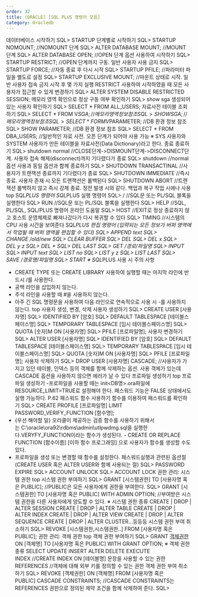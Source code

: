 ```yaml
---
order: 32
title: (ORACLE) [SQL PLUS 명령어 모음]
category: Oracledb
---
```


데이터베이스 시작하기
SQL> STARTUP
단계별로 시작하기
SQL> STARTUP NOMOUNT; //NOMOUNT 단계
SQL> ALTER DATABASE MOUNT; //MOUNT 단계
SQL> ALTER DATABASE OPEN; //OPEN 단계
옵션 사용하여 시작하기
SQL> STARTUP RESTRICT; //OPEN 단계까지 구동. 일반 사용자 사용 금지
SQL> STARTUP FORCE; //자동 종료 후 다시 시작
SQL> STARTUP PFILE; //파라미터 파일을 별도로 설정
SQL> STARTUP EXCLUSIVE MOUNT; //마운트 상태로 시작. 일반 사용자 접속 금지
시작 후 몇 가지 실행
RESTRICT 사용하여 시작하였을 때 모든 사용자가 접근할 수 있게 변경하기
SQL> ALTER SYSTEM DISABLE RESTRICTED SESSION;
메모리 영역 확인으로 정상 구동 여부 확인하기
SQL> show sga
생성되어 있는 사용자 확인하기
SQL> SELECT * FROM ALL_USERS;
자료사전 테이블 조회하기
SQL> SELECT * FROM V$SGA; //메모리 영역 정보 참조
SQL> SHOW SGA; //메모리 영역 정보 참조
SQL> SELECT * FORM V$PARAMETER; //DB 환경 정보 참조
SQL> SHOW PARAMETER; //DB 환경 정보 참조
SQL> SELECT * FROM DBA_USERS; //일반적인 자료 사전. 오픈 단계가 되어야 사용 가능
※ SYS 사용자와 SYSTEM 사용자가 만든 테이블을 자료사전(Data Dictionary)라고 한다.
종료
종료하기
SQL> shutdown normal //CLOSE단계->DISMOUNT단계->DISCONNECT단계. 사용자 접속 해제(disconnect)까지 기다렸다가 종료
SQL> shutdown //normal 옵션 사용과 동일
옵션과 함께 종료하기
SQL> SHUTDOWN TRANSACTINAL //사용자가 트랜잭션 종료까지 기다렸다가 종료
SQL> SHUTDOWN IMMEDIATE //즉시 종료. 사용자 존재 시 모든 트랜잭션은 롤백된다
SQL> SHUTDOWN ABORT //트랜잭션 롤백하지 않고 즉시 강제 종료. 정전 발생 시와 같다. 백업과 복구 작업 시에나 사용
top
SQL*PLUS 명령어
SQL*PLUS 실행 명령어
SQL> / //SQL문 또는 PL/SQL 블록을 실행한다
SQL> RUN //SQL문 또는 PL/SQL 블록을 실행한다
SQL> HELP //SQL, PL/SQL, SQL/PLUS 명령어 온라인 도움말
SQL> HOST //EXIT로 정상 종료하지 않고 호스트 운영체제로 빠져나갔다가 다시 복귀할 수 있다
SQL> TIMING //시스템의 CPU 사용 시간을 보여준다
SQL*PLUS 편집 명령어 (입력되는 모든 정보가 버퍼 영역에서 작업될 때 버퍼 영역을 편집할 수 있다)
SQL> APPEND text
SQL> CHANGE /old/new
SQL> CLEAR BUFFER
SQL> DEL
SQL> DEL x
SQL> DEL y z
SQL> DEL *
SQL> DEL LAST
SQL> GET /경로/파일명
SQL> INPUT
SQL> INPUT text
SQL> LIST no
SQL> LIST y z
SQL> LIST LAST
SQL> SAVE /경로명/파일명
SQL> START
※ SQL*PLUS 사용 시 주의 사항
- CREATE TYPE 또는 CREATE LIBRARY 사용하여 실행할 때는 마지막 라인에 반드시 /를 사용한다.
- 공백 라인을 삽입하지 않는다.
- 주석 라인을 사용할 때 #을 사용하지 않는다.
- 아주 긴 SQL 명령문을 사용하여 다음 라인으로 연속적으로 사용 시 -를 사용하지 않는다.
top
사용자 생성, 변경, 삭제
사용자 생성하기
SQL> CREATE USER [사용자명]
SQL> IDENTIFIED BY [암호]
SQL> DEFAULT TABLESPACE [테이블스페이스명]
SQL> TEMPORARY TABLESPACE [임시 테이블스페이스명]
SQL> QUOTA [숫자]M ON [사용자명]
SQL> PFILE [프로파일명];
사용자 변경하기
SQL> ALTER USER [사용자명]
SQL> IDENTIFIED BY [암호]
SQL> DEFAULT TABLESPACE [테이블스페이스명]
SQL> TEMPORARY TABLESPACE [임시 테이블스페이스명]
SQL> QUOTA [숫자]M ON [사용자명]
SQL> PFILE [프로파일명];
사용자 삭제하기
SQL> DROP USER [사용자명] CASCADE; //사용자가 가지고 있던 테이블, 인덱스 등의 객체를 함께 삭제하는 옵션. 사용 객체가 있는데 CASCADE 옵션을 사용하지 않으면 에러가 날 수 있다
프로파일 생성하기
top
프로파일 생성하기
-프로파일을 사용할 때는 init<DB명>.ora파일에 RESOURCE_LIMIT=TRUE로 설정해야 한다. 패스워드 기능은 FALSE 상태에서도 실행 가능하다.
P.62
패스워드 함수 사용하기
함수를 이용하여 패스워드를 확인하기
SQL> CREATE PROFILE [프로파일명] LIMIT PASSWORD_VERIFY_FUNCTION [함수명];
- {우선 해야할 일} 오라클이 제공하는 검증 함수를 사용하기 위해서는 C:\oracle\ora92\rdbms\admin\utlpwdmg.sql을 실행한다.VERYFY_FUNCTION이라는 함수가 생성된다.
- CREATE OR REPLACE FUNCTION [함수이름] [이하 함수 프로그래밍] 으로 사용자가 함수를 생성할 수도 있다.
- 프로파일을 생성 또는 변경할 때 함수를 설정한다.
패스워드실행과 관련된 옵션절(CREATE USER 혹은 ALTER USER와 함께 사용되는 절)
SQL> PASSWORD EXPIRE
SQL> ACCOUNT UNLOCK
SQL> ACCOUNT LOCK
권한 관리: 시스템 권한
top
시스템 권한 부여하기
SQL> GRANT [시스템권한] TO [사용자명 혹은 PUBLIC]; //PUBLIC은 모든 사용자에게 권한을 부여한다.
SQL> GRANT [시스템권한] TO [사용자명 혹은 PUBLIC] WITH ADMIN OPTION; //부여받은 시스템 권한을 다른 사용자에게 양도할 수 있다.
※ 시스템 권한 종류
CREATE | DROP | ALTER SESSION
CREATE | DROP | ALTER TABLE
CREATE | DROP | ALTER INDEX
CREATE | DROP | ALTER VIEW
CREATE | DROP | ALTER SEQUENCE
CREATE | DROP | ALTER CLUSTER...등등등
시스템 권한 부여 취소하기
SQL> REVOKE [시스템권한,시스템권한..] FROM [사용자명 혹은 PUBLIC];
권한 관리: 객체 권한
top
객체 권한 부여하기
SQL> GRANT [객체권한](컬럼명,컬럼명,..) ON [객체명] TO [사용자명 혹은 PUBLIC] WITH GRANT OPTION;
※ 객체 권한 종류
SELECT
UPDATE
INSERT
ALTER
DELETE
EXECUTE
INDEX //CREATE INDEX ON [테이블명] 문장을 사용할 수 있는 권한
REFERENCES //객체에 대해 외부 키를 정의할 수 있는 권한
객체 권한 부여 취소하기
SQL> REVOKE [객체권한] ON [객체명] FROM [사용자명 혹은 PUBLIC] CASCADE CONSTRAINTS; //CASCADE CONSTRAINTS는 REFERENCES 권한으로 정의된 제약 조건을 함께 삭제하여 준다.
SQL> 


